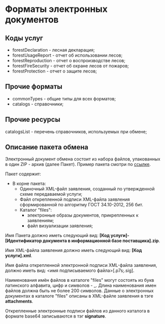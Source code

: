 # Форматы электронных документов

## Коды услуг
* forestDeclaration - лесная декларация;
* forestUsageReport - отчет об использовании лесов;
* forestReproduction - отчет о воспроизводстве лесов; 
* forestFireSecurity - отчет об охране лесов от пожаров;
* forestProtection - отчет о защите лесов;

## Прочие форматы
* сommonTypes - общие типы для всех форматов;
* catalogs - справочники;

## Прочие ресурсы
catalogsList - перечень справочников, используемых при обмене;

## Описание пакета обмена
Электронный документ обмена состоит из набора файлов, упакованных в один ZIP - архив (далее Пакет). Пример пакета смотри по [ссылке](https://github.com/FGISLK/DigitalDocumentFormats/raw/main/forestDeclaration/3.0/%D0%B4%D0%B5%D0%BC%D0%BE.zip).

Пакет содержит:
- В корне пакета:
    - Одиночный XML-файл заявления, созданный по утвержденной схеме передаваемой услуги;
    - Файл открепленной подписи XML-файла заявления сформированной по алгоритму ГОСТ 34.10-2012, 256 бит.
    - Каталог "files":
        - электронные образы документов, прикрепленных к заявлениям;
        - файл визуализации заявления;

Имя Пакета должно иметь следующий вид: **[Код услуги]-[Идентификатор документа в информационной базе поставщика].zip**.

Имя XML-файла заявления должно иметь следующий вид: **[Код услуги].xml**.

Имя файла открепленной электронной подписи XML-файла заявления, должно иметь вид: <имя подписываемого файла>[.p7s;.sig].

Наименования имён файлов в каталоге "files" могут состоять из букв латинского алфавита, цифр и символов - _. Длина наименования имен файлов должна быть не более 200 символов.
Данные о электронных документах в каталоге "files" описаны в XML-файле заявления в тэге **attachments**.

Открепленные электронные подписи файлов из данного каталога в формате base64 записываются в тэг **signature**.
